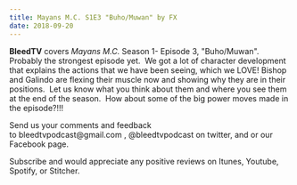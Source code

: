 ```yaml
---
title: Mayans M.C. S1E3 "Buho/Muwan" by FX
date: 2018-09-20
---
```


<p><strong>BleedTV</strong> covers <em>Mayans M.C.</em> Season 1- Episode 3, "Buho/Muwan". Probably the strongest episode yet.  We got a lot of character development that explains the actions that we have been seeing, which we LOVE! Bishop and Galindo are flexing their muscle now and showing why they are in their positions.  Let us know what you think about them and where you see them at the end of the season.  How about some of the big power moves made in the episode?!!!</p>
<p>Send us your comments and feedback to bleedtvpodcast@gmail.com , @bleedtvpodcast on twitter, and or our Facebook page. </p>
<p>Subscribe and would appreciate any positive reviews on Itunes, Youtube, Spotify, or Stitcher.</p>